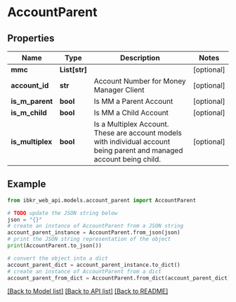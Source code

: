 # AccountParent


## Properties

Name | Type | Description | Notes
------------ | ------------- | ------------- | -------------
**mmc** | **List[str]** |  | [optional] 
**account_id** | **str** | Account Number for Money Manager Client | [optional] 
**is_m_parent** | **bool** | Is MM a Parent Account | [optional] 
**is_m_child** | **bool** | Is MM a Child Account | [optional] 
**is_multiplex** | **bool** | Is a Multiplex Account. These are account models with individual account being parent and managed account being child. | [optional] 

## Example

```python
from ibkr_web_api.models.account_parent import AccountParent

# TODO update the JSON string below
json = "{}"
# create an instance of AccountParent from a JSON string
account_parent_instance = AccountParent.from_json(json)
# print the JSON string representation of the object
print(AccountParent.to_json())

# convert the object into a dict
account_parent_dict = account_parent_instance.to_dict()
# create an instance of AccountParent from a dict
account_parent_from_dict = AccountParent.from_dict(account_parent_dict)
```
[[Back to Model list]](../README.md#documentation-for-models) [[Back to API list]](../README.md#documentation-for-api-endpoints) [[Back to README]](../README.md)


